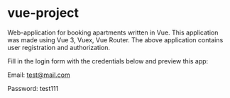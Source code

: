 # vue-project

Web-application for booking apartments written in Vue.
This application was made using Vue 3, Vuex, Vue Router.
The above application contains user registration and authorization.

Fill in the login form with the credentials below and preview this app:

Email: test@mail.com

Password: test111
